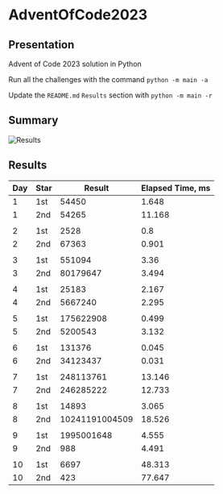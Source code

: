 # AdventOfCode2023

## Presentation

Advent of Code 2023 solution in Python

Run all the challenges with the command `python -m main -a`

Update the `README.md` `Results` section with `python -m main -r`

## Summary
![Results](https://github.com/clementgbcn/AdventOfCode2023/actions/workflows/check_results.yml/badge.svg)


## Results
|   Day | Star   |         Result |   Elapsed Time, ms |
|-------|--------|----------------|--------------------|
|     1 | 1st    |          54450 |              1.648 |
|     1 | 2nd    |          54265 |             11.168 |
|       |        |                |                    |
|     2 | 1st    |           2528 |              0.8   |
|     2 | 2nd    |          67363 |              0.901 |
|       |        |                |                    |
|     3 | 1st    |         551094 |              3.36  |
|     3 | 2nd    |       80179647 |              3.494 |
|       |        |                |                    |
|     4 | 1st    |          25183 |              2.167 |
|     4 | 2nd    |        5667240 |              2.295 |
|       |        |                |                    |
|     5 | 1st    |      175622908 |              0.499 |
|     5 | 2nd    |        5200543 |              3.132 |
|       |        |                |                    |
|     6 | 1st    |         131376 |              0.045 |
|     6 | 2nd    |       34123437 |              0.031 |
|       |        |                |                    |
|     7 | 1st    |      248113761 |             13.146 |
|     7 | 2nd    |      246285222 |             12.733 |
|       |        |                |                    |
|     8 | 1st    |          14893 |              3.065 |
|     8 | 2nd    | 10241191004509 |             18.526 |
|       |        |                |                    |
|     9 | 1st    |     1995001648 |              4.555 |
|     9 | 2nd    |            988 |              4.491 |
|       |        |                |                    |
|    10 | 1st    |           6697 |             48.313 |
|    10 | 2nd    |            423 |             77.647 |
